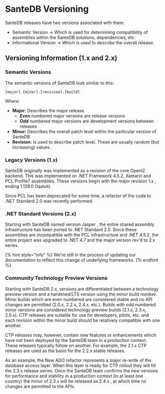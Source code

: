 # SanteDB Versioning

SanteDB releases have two versions associated with them:

* Semantic Version -> Which is used for determining compatibility of assemblies within the SanteDB solutions, dependencies, etc.
* Informational Version -> Which is used to describe the overall release.

## Versioning Information (1.x and 2.x)

### Semantic Versions

The semantic versions of SanteDB look similar to this:

```
[major].[minor].[revision].[build]
```

Where:

* **Major:** Describes the major release.&#x20;
  * _**Even**_ numbered major versions are release versions
  * _**Odd**_ numbered major versions are development versions between releases
* **Minor:** Describes the overall patch level within the particular version of SanteDB
* **Revision:** Is used to describe patch level. These are usually random (but increasing) values.

### Legacy Versions (1.x)

SanteDB originally was implemented as a revision of the core OpenIZ backend. This was implemented on .NET Framework 4.5.2, Xamarin and PCL Profile7 assemblies. These versions begin with the major revision 1.x , ending 1.128.0 (Iqaluit).

Since PCL has been deprecated for some time, a refactor of the code to .NET Standard 2.0 was recently performed.

### .NET Standard Versions (2.x)

Starting with SanteDB named version Jasper , the entire shared assembly infrastructure has been ported to .NET Standard 2.0. Since these assemblies are incompatible with the PCL infrastructure and .NET 4.5.2,  the entire project was upgraded to .NET 4.7 and the major version rev'd to 2.x series.&#x20;

{% hint style="info" %}
We're still in the process of updating our documentation to reflect this change of underlying frameworks.
{% endhint %}

### Community Technology Preview Versions

Starting with SanteDB 2.x, versions are differentiated between a technology preview version and a hardened/LTS version using the minor build number. Minor builds which are even numbered are considered stable and no API changes are permitted (2.0.x, 2.2.x, 2.4.x, etc.). Builds with odd numbered minor versions are considered technology preview builds (2.1.x, 2.3.x, 2.5.x). CTP releases are suitable for use for developers, pilots, etc. and each revision within the minor build should be relatively compatible with one another.

CTP releases may, however, contain new features or enhancements which have not been deployed by the SanteDB team in a production context. These releases typically follow on another. For example, the 2.1.x CTP releases are used as the basis for the 2.2.x stable releases.&#x20;

As an example, the New ADO refactor represents a major re-write of the database access layer. When this layer is ready for CTP rollout they will fill the 2.3.x release series. Once the SanteDB team confirms the new versions for performance and stability in a production context (in at least one country) the minor of 2.3.x will be released as 2.4.x , at which time no changes are permitted to the APIs.

##

